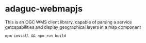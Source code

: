 # adaguc-webmapjs
This is an OGC WMS client library, capable of parsing a service getcapabilities and display geographical layers in a map component

```
npm install && npm run build
```
